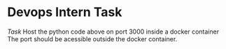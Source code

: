 # Devops Intern Task
*Task*
Host the python code above on port 3000 inside a docker container
The port should be acessible outside the docker container.
